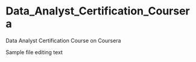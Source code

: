 # Data_Analyst_Certification_Coursera
Data Analyst Certification Course on Coursera

Sample file editing text
